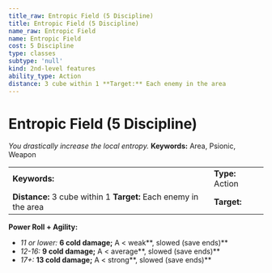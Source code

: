 ```yaml
---
title_raw: Entropic Field (5 Discipline)
title: Entropic Field (5 Discipline)
name_raw: Entropic Field
name: Entropic Field
cost: 5 Discipline
type: classes
subtype: 'null'
kind: 2nd-level features
ability_type: Action
distance: 3 cube within 1 **Target:** Each enemy in the area
---
```


# Entropic Field (5 Discipline)

*You drastically increase the local entropy.* **Keywords:** Area, Psionic, Weapon

|                                                                  |                  |
| :--------------------------------------------------------------- | :--------------- |
| **Keywords:**                                                    | **Type:** Action |
| **Distance:** 3 cube within 1 **Target:** Each enemy in the area | **Target:**      |

**Power Roll + Agility:**

- *11 or lower:* **6 cold damage;** A \< weak\*\*, slowed (save ends)\*\*
- *12-16:* **9 cold damage;** A \< average\*\*, slowed (save ends)\*\*
- *17+:* **13 cold damage;** A \< strong\*\*, slowed (save ends)\*\*
